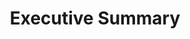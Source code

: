 ---
title: "Executive Summary"
layout: post
lang: en
lang-ref: 001-executive-summary
section: 0
category: 
hero:
  image:
    src: 0.1-tx-heading.jpg
    alt: A photo of a large crowd crossing an intersection.
blocks:
  - Talent Cloud has been an unusual initiative for the Government of Canada. 
  - The team took a unique approach to testing ideas on optimizing the hiring fit between talent and team, increasing inclusion and diversity in recruitment, and reducing time to staff in the Government of Canada. Talent Cloud went so far as to build a full staffing platform where new ideas could be tested from concept, through hiring, and all the way to on-the-job performance.
  - The platform is for externally advertised, competitive processes and is open to the public. The project itself is open by default and strives to embrace the <a href="https://www.canada.ca/en/government/system/digital-government/government-canada-digital-standards.html" target="_blank" rel="noreferrer" title="View source.">GC Digital Standards</a> in all aspects of decision making, design, and development. The initiative was built through extensive user testing, and engagement with partner departments, international experts, and equity-seeking groups, including Indigenous communities. 
  - Talent Cloud has been built from the margins in. Every assumption, every process, every value was turned around and viewed from other angles… many other angles. The idea was to build for the edge cases and then scale towards jobs and groups that are already well supported by the government system, rather than to build for what is easy and known, and then try to scale a standard model to include new types of work and underrepresented groups. Talent Cloud is a platform intentionally optimized to recruit, for example, a black or Indigenous developer with leading edge skills and unconventional education, and provide opportunities in emerging and hard-to-fill areas of need. The platform was built to attract a new group of applicants to a new type of role in the Government of Canada. Inclusion by design, not by accident.
  - The platform was also engineered to support a talent model optimized for the digital age, including actively enabling project-based work (Talent Cloud recruits for term positions, but the platform could theoretically be used more broadly). Significant effort went into behavioural interventions and process redesign related to the applications themselves. To be more specific, Talent Cloud aimed to reduce the overall volume of applications per process to save time and energy, while increasing both diversity and the percentage of high-performing applicants in the pool. Fewer people, better outcomes. This meant targeting a shift in application behaviour patterns - not through recruitment drives, but through interventions on the platform itself. 
  - In the digital age, a project-based position can’t take longer to staff than the position is needed for. A responsive and agile government must be able to secure rapid access to high-performing talent, and attract those with in-demand and emerging digital skills. To be competitive with industry, Talent Cloud set the target of building a platform that would produce a highly ambitious 30 day time to staff (plus security clearance time, which was outside Talent Cloud’s scope).
  - In the past three and a half years, the Talent Cloud team and its partner departments have crafted new behavioural and business processes, built and launched a live staffing platform, and run more than 50 staffing processes to test ideas and measure outcomes. In the end, the results were impressive. 
  - While Talent Cloud’s initial staffing processes took approximately as long as the Government of Canada average, two years after the platform launch the average time for an externally advertised process (from job advertisement to verbal offer) is down to ~40 days (plus the standard 1-2 months for security clearance and HR finalization). Several processes in 2020 reached a verbal offer in ~20 days. Including security clearance, this means the time to staff on the Talent Cloud platform is now down to ~3 months… <a href="https://www.canada.ca/en/public-service-commission/services/publications/annual-report-2018-19.html" target="_blank" rel="noreferrer" title="View source.">a savings over the Government of Canada average time to staff by almost half a year</a>. 
  - "On average, ~9% of all applicants in Talent Cloud processes have been deemed fully qualified (qualified to receive an offer) at the time a job process closed, which is significantly higher than the industry average of ~2% (<a href=\"https://www.jobvite.com/blog/recruiting-process/7-benchmark-metrics-to-help-you-master-your-recruiting-funnel/\" target=\"_blank\" rel=\"noreferrer\" title=\"View source.\">Jobvite</a>, <a href=\"https://hbr.org/2019/05/recruiting\" target=\"_blank\" rel=\"noreferrer\" title=\"View source.\">Harvard Business Review</a>, <a href=\"https://knowledge.wharton.upenn.edu/article/fix-the-hiring-process/\" target=\"_blank\" rel=\"noreferrer\" title=\"View source.\">Knowledge@Wharton</a>). In processes conducted in 2020, this number has been over 10%, as the platform continues to release improvements in optimizing the hiring outcome. Managers interviewed 1-2 years after their hire was made indicate overwhelming satisfaction with the quality of the hire and the fit-to-team. ~95% of these hires (according to managers interviewed) remain in government, even after some having required term renewal, and ~80% are still with their original team. Qualitative research shows that the platform is attracting strong applicant diversity, and that this is transferring through into the final hiring result. Research with applicant groups shows that the deliberate efforts Talent Cloud has made are working: the platform is reaching new audiences, including those in equity-seeking and underrepresented groups, and user feedback on the experience is positive."
  - In addition to producing hires, Talent Cloud also generated research findings. For example, the team learned that factoring work environment, team culture, and management leadership style into the design of the job advertisement significantly improved the talent-to-team match. The team also found that making positions remote work accessible substantially improved the chance of a successful hire. Talent Cloud tested 20 different points of intervention related to reducing time to staff, and identified the 5 that were the most influential. The team ran experiments on the usefulness of applicant self-assessment, optimizing the number of selection criteria, and ways to reset the defaults to promote diversity and inclusion.
  - It’s important to remember that Talent Cloud is only just completing the experimental stage - it hasn’t been resourced as a full scale solution. As a result, the majority of its features have been released as minimal viable products. This means that the platform has a few bugs and glitches, and has never had the force behind it for adoption that an enterprise solution would have. Yet despite having been built from a lean startup approach, with minimal influence, the experiment worked. However, confirming whether or not the model would work at a larger scale would require a new approach.
  - The question now is what will the Government of Canada do with the insights gained and the lessons learned?
---